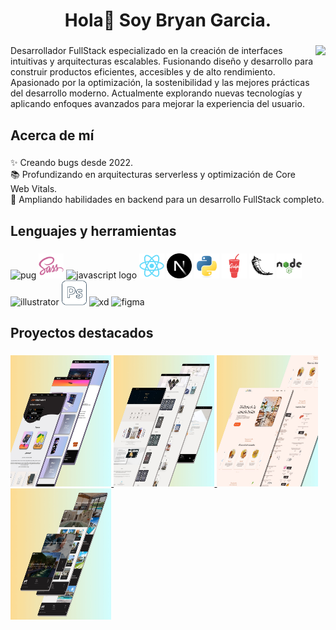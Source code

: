 <h1 align="center">Hola👋 Soy Bryan Garcia.</h1>

###

<img align="right" height="200" src="https://media.tenor.com/b4i7XITEcCIAAAAi/computer-games-computer-game.gif"  />

###

<p align="left">Desarrollador FullStack especializado en la creación de interfaces intuitivas y arquitecturas escalables. Fusionando diseño y desarrollo para construir productos eficientes, accesibles y de alto rendimiento.  
Apasionado por la optimización, la sostenibilidad y las mejores prácticas del desarrollo moderno.  
Actualmente explorando nuevas tecnologías y aplicando enfoques avanzados para mejorar la experiencia del usuario.</p>

###

<h2 align="left">Acerca de mí</h2>

###

<p align="left">
  ✨ Creando bugs desde 2022.<br>
  📚 Profundizando en arquitecturas serverless y optimización de Core Web Vitals.<br>
  🎯 Ampliando habilidades en backend para un desarrollo FullStack completo.<br>
</p>

<h2 align="left">Lenguajes y herramientas</h2>

###

<div>
  <img src="https://cdn.worldvectorlogo.com/logos/pug.svg" alt="pug" width="40" height="40"/>
  <img src="https://raw.githubusercontent.com/devicons/devicon/master/icons/sass/sass-original.svg" alt="sass" width="40" height="40"/> 
  <img src="https://cdn.jsdelivr.net/gh/devicons/devicon/icons/javascript/javascript-original.svg" height="40" alt="javascript logo"/>
  <img src="https://raw.githubusercontent.com/devicons/devicon/master/icons/react/react-original.svg" alt="react" width="40" height="40"/>
  <img src="https://raw.githubusercontent.com/devicons/devicon/master/icons/nextjs/nextjs-original.svg" alt="nextjs" width="40" height="40"/>
  <img src="https://raw.githubusercontent.com/devicons/devicon/master/icons/python/python-original.svg" alt="python" width="40" height="40"/>
  <img src="https://raw.githubusercontent.com/devicons/devicon/master/icons/gulp/gulp-plain.svg" alt="gulp" width="40" height="40"/>
  <img src="https://raw.githubusercontent.com/devicons/devicon/master/icons/flask/flask-original.svg" alt="flask" width="40" height="40"/>
  <img src="https://raw.githubusercontent.com/devicons/devicon/master/icons/nodejs/nodejs-original-wordmark.svg" alt="nodejs" width="40" height="40"/>
  <img src="https://www.vectorlogo.zone/logos/adobe_illustrator/adobe_illustrator-icon.svg" alt="illustrator" width="40" height="40"/>
  <img src="https://raw.githubusercontent.com/devicons/devicon/master/icons/photoshop/photoshop-line.svg" alt="photoshop" width="40" height="40"/>
  <img src="https://cdn.worldvectorlogo.com/logos/adobe-xd.svg" alt="xd" width="40" height="40"/>  
  <img src="https://www.vectorlogo.zone/logos/figma/figma-icon.svg" alt="figma" width="40" height="40"/>
</div>

###

<h2 align="left">Proyectos destacados</h2>

###
  <a href='https://kevin-uxui.github.io/portfolio/' title='Portfolio UX/UI' target='_blank'>
    <img width='32%' height="210" src="https://raw.githubusercontent.com/bryan56gm/creative-uxui/main/preview.jpg"/>
  </a>
  <a href='https://bryan56gm.github.io/adobe-prototype/' title='Garcinstal Multiservices' target='_blank'>
    <img width='32%' height="210" src="https://raw.githubusercontent.com/bryan56gm/bryan56gm/main/img/preview-garcinstal.jpg"/>
  </a>
  <a href='https://bryan56gm.github.io/giriga' title='Giriga comida fusión' target='_blank'>
    <img width='32%' height="210" src="https://raw.githubusercontent.com/bryan56gm/giriga/main/preview.jpg"/>
  </a>
  <a href='https://bryan56gm.github.io/risehorizon' title="RiseHorizon" target='_blank'>
    <img width='32%' height="210" src="https://raw.githubusercontent.com/bryan56gm/risehorizon/main/preview.jpg"/>
  </a>   

